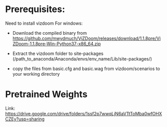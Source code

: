 # Prerequisites:

Need to install vizdoom
For windows:
  - Download the compiled binary from https://github.com/mwydmuch/ViZDoom/releases/download/1.1.8pre/ViZDoom-1.1.8pre-Win-Python37-x86_64.zip
  
  - Extract the vizdoom folder to site-packages (/path_to_anaconda/Anaconda/envs/env_name/Lib/site-packages/)
  
  - copy the files from basic.cfg and basic.wag from vizdoom/scenarios to your working directory
  
  # Pretrained Weights
  Link: https://drive.google.com/drive/folders/1ssf2p7wwqLjN6aVTtToMba0wfOHXCZEy?usp=sharing
